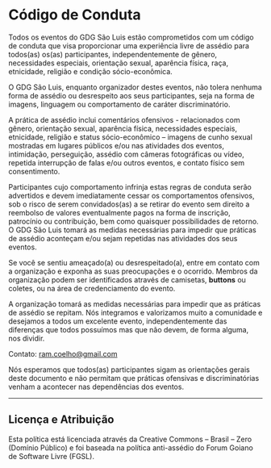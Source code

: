 Código de Conduta
=================

Todos os eventos do GDG São Luis estão comprometidos com um código de conduta que visa proporcionar uma experiência livre de assédio para todos(as) os(as) participantes, independentemente de gênero, necessidades especiais, orientação sexual, aparência física, raça, etnicidade, religião e condição sócio-econômica.

O GDG São Luis, enquanto organizador destes eventos, não tolera nenhuma forma de assédio ou desrespeito aos seus participantes, seja na forma de imagens, linguagem ou comportamento de caráter discriminatório.

A prática de assédio inclui comentários ofensivos - relacionados com gênero, orientação sexual, aparência física, necessidades especiais, etnicidade, religião e status sócio-econômico – imagens de cunho sexual mostradas em lugares públicos e/ou nas atividades dos eventos, intimidação, perseguição, assédio com câmeras fotográficas ou vídeo, repetida interrupção de falas e/ou outros eventos, e contato físico sem consentimento.

Participantes cujo comportamento infrinja estas regras de conduta serão advertidos e devem imediatamente cessar os comportamentos ofensivos, sob o risco de serem convidados(as) a se retirar do evento sem direito a reembolso de valores eventualmente pagos na forma de inscrição, patrocínio ou contribuição, bem como quaisquer possibilidades de retorno. O GDG São Luis tomará as medidas necessárias para impedir que práticas de assédio aconteçam e/ou sejam repetidas nas atividades dos seus eventos.

Se você se sentiu ameaçado(a) ou desrespeitado(a), entre em contato com a organização e exponha as suas preocupações e o ocorrido. Membros da organização podem ser identificados através de camisetas, **buttons** ou coletes, ou na área de credenciamento do evento. 

A organização tomará as medidas necessárias para impedir que as práticas de assédio se repitam. Nós integramos e valorizamos muito a comunidade e desejamos a todos um excelente evento, independentemente das diferenças que todos possuímos mas que não devem, de forma alguma, nos dividir.

Contato: ram.coelho@gmail.com
 
Nós esperamos que todos(as) participantes sigam as orientações gerais deste documento e não permitam que práticas ofensivas e discriminatórias venham a acontecer nas dependências dos eventos.

---

Licença e Atribuição
--------------------

Esta política está licenciada através da Creative Commons – Brasil – Zero (Domínio Público) e foi baseada na política anti-assédio do Forum Goiano de Software Livre (FGSL).

